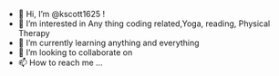 - 👋 Hi, I’m @kscott1625 !
- 👀 I’m interested in Any thing coding related,Yoga, reading, Physical Therapy
- 🌱 I’m currently learning anything and everything
- 💞️ I’m looking to collaborate on 
- 📫 How to reach me ...

<!---
kscott1625/kscott1625 is a ✨ special ✨ repository because its `README.md` (this file) appears on your GitHub profile.
You can click the Preview link to take a look at your changes.
--->
